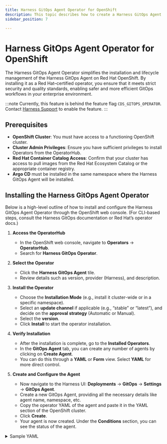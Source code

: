 ```yaml
---
title: Harness GitOps Agent Operator for OpenShift
description: This topic describes how to create a Harness GitOps Agent Operator for OpenShift.
sidebar_position: 7

---
```


# Harness GitOps Agent Operator for OpenShift

The Harness GitOps Agent Operator simplifies the installation and lifecycle management of the Harness GitOps Agent on Red Hat OpenShift. By installing it as a Red Hat–certified operator, you ensure that it meets strict security and quality standards, enabling safer and more efficient GitOps workflows in your enterprise environment.

:::note
Currently, this feature is behind the feature flag `CDS_GITOPS_OPERATOR`. Contact [Harness Support](mailto:support@harness.io) to enable the feature.
:::

## Prerequisites
- **OpenShift Cluster**: You must have access to a functioning OpenShift cluster.  
- **Cluster Admin Privileges**: Ensure you have sufficient privileges to install Operators from the OperatorHub.  
- **Red Hat Container Catalog Access**: Confirm that your cluster has access to pull images from the Red Hat Ecosystem Catalog or the appropriate container registry.  
- **Argo CD** must be installed in the same namespace where the Harness GitOps Agent will be installed.

## Installing the Harness GitOps Agent Operator
Below is a high-level outline of how to install and configure the Harness GitOps Agent Operator through the OpenShift web console. (For CLI-based steps, consult the Harness GitOps documentation or Red Hat’s operator docs.)

1. **Access the OperatorHub**  
   - In the OpenShift web console, navigate to **Operators** → **OperatorHub**.  
   - Search for **Harness GitOps Operator**.

2. **Select the Operator**  
   - Click the **Harness GitOps Agent** tile.  
   - Review details such as version, provider (Harness), and description.

3. **Install the Operator**  
   - Choose the **Installation Mode** (e.g., install it cluster-wide or in a specific namespace).  
   - Select an **update channel** if applicable (e.g., “stable” or “latest”), and decide on the **approval strategy** (Automatic or Manual).  
   - Select the **version**.  
   - Click **Install** to start the operator installation.

4. **Verify Installation**  
   - After the installation is complete, go to the **Installed Operators**.  
   - In the **GitOps Agent** tab, you can create any number of agents by clicking on **Create Agent**.  
   - You can do this through a **YAML** or **Form** view. Select **YAML** for more direct control.

5. **Create and Configure the Agent**  
   - Now navigate to the Harness UI: **Deployments** → **GitOps** → **Settings** → **GitOps Agent**.  
   - Create a new GitOps Agent, providing all the necessary details like agent name, namespace, etc.  
   - Copy the operator YAML of the agent and paste it in the YAML section of the OpenShift cluster.  
   - Click **Create**.  
   - Your agent is now created. Under the **Conditions** section, you can see the status of the agent.

<details>
<summary>Sample YAML</summary>

Here is a sample operator YAML for your reference:

```yaml
apiVersion: gitops.harness.io/v1alpha1
kind: GitopsAgent
metadata:
  labels:
    app.kubernetes.io/managed-by: kustomize
    app.kubernetes.io/name: gitops-operator
  name: Agentname
  namespace: AgentNamespace
spec:
  identity:
    accountIdentifier: YourAccountIdentifier
    agentIdentifier: YourAgentIdentifier
    agentName: Agentname
    orgIdentifier: default
  logLevel: DEBUG
  replicas: 1
  networkPolicy:
    create: true
  secrets:
    agentSecret: YourAgentSecrets
  target:
    grpc: 'https://qa.harness.io/gitops'
    http: 'https://qa.harness.io/gitops'
    protocol: HTTP1
```

</details>

